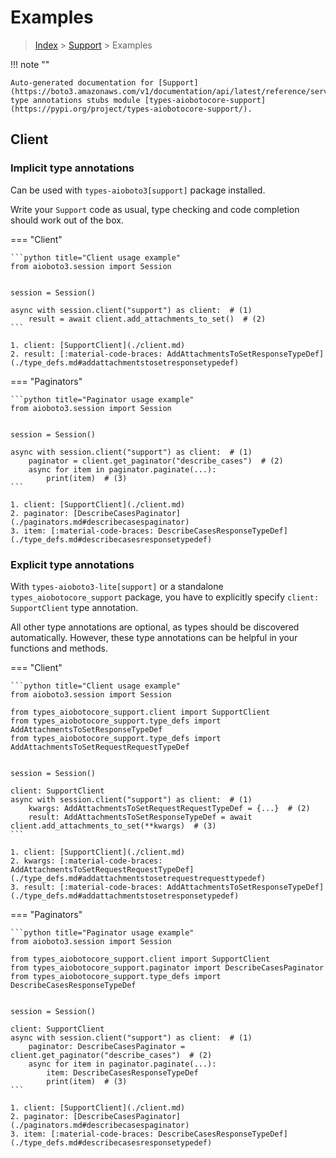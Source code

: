 # Examples

> [Index](../README.md) > [Support](./README.md) > Examples

!!! note ""

    Auto-generated documentation for [Support](https://boto3.amazonaws.com/v1/documentation/api/latest/reference/services/support.html#Support)
    type annotations stubs module [types-aiobotocore-support](https://pypi.org/project/types-aiobotocore-support/).

## Client

### Implicit type annotations

Can be used with `types-aioboto3[support]` package installed.

Write your `Support` code as usual,
type checking and code completion should work out of the box.



=== "Client"

    ```python title="Client usage example"
    from aioboto3.session import Session


    session = Session()

    async with session.client("support") as client:  # (1)
        result = await client.add_attachments_to_set()  # (2)
    ```

    1. client: [SupportClient](./client.md)
    2. result: [:material-code-braces: AddAttachmentsToSetResponseTypeDef](./type_defs.md#addattachmentstosetresponsetypedef) 



=== "Paginators"

    ```python title="Paginator usage example"
    from aioboto3.session import Session


    session = Session()

    async with session.client("support") as client:  # (1)
        paginator = client.get_paginator("describe_cases")  # (2)
        async for item in paginator.paginate(...):
            print(item)  # (3)
    ```

    1. client: [SupportClient](./client.md)
    2. paginator: [DescribeCasesPaginator](./paginators.md#describecasespaginator)
    3. item: [:material-code-braces: DescribeCasesResponseTypeDef](./type_defs.md#describecasesresponsetypedef) 




### Explicit type annotations

With `types-aioboto3-lite[support]`
or a standalone `types_aiobotocore_support` package, you have to explicitly specify
`client: SupportClient` type annotation.

All other type annotations are optional, as types should be discovered automatically.
However, these type annotations can be helpful in your functions and methods.


=== "Client"

    ```python title="Client usage example"
    from aioboto3.session import Session

    from types_aiobotocore_support.client import SupportClient
    from types_aiobotocore_support.type_defs import AddAttachmentsToSetResponseTypeDef
    from types_aiobotocore_support.type_defs import AddAttachmentsToSetRequestRequestTypeDef


    session = Session()

    client: SupportClient
    async with session.client("support") as client:  # (1)
        kwargs: AddAttachmentsToSetRequestRequestTypeDef = {...}  # (2)
        result: AddAttachmentsToSetResponseTypeDef = await client.add_attachments_to_set(**kwargs)  # (3)
    ```

    1. client: [SupportClient](./client.md)
    2. kwargs: [:material-code-braces: AddAttachmentsToSetRequestRequestTypeDef](./type_defs.md#addattachmentstosetrequestrequesttypedef) 
    3. result: [:material-code-braces: AddAttachmentsToSetResponseTypeDef](./type_defs.md#addattachmentstosetresponsetypedef) 



=== "Paginators"

    ```python title="Paginator usage example"
    from aioboto3.session import Session

    from types_aiobotocore_support.client import SupportClient
    from types_aiobotocore_support.paginator import DescribeCasesPaginator
    from types_aiobotocore_support.type_defs import DescribeCasesResponseTypeDef


    session = Session()

    client: SupportClient
    async with session.client("support") as client:  # (1)
        paginator: DescribeCasesPaginator = client.get_paginator("describe_cases")  # (2)
        async for item in paginator.paginate(...):
            item: DescribeCasesResponseTypeDef
            print(item)  # (3)
    ```

    1. client: [SupportClient](./client.md)
    2. paginator: [DescribeCasesPaginator](./paginators.md#describecasespaginator)
    3. item: [:material-code-braces: DescribeCasesResponseTypeDef](./type_defs.md#describecasesresponsetypedef) 




